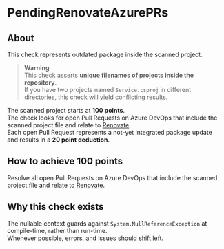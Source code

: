 # PendingRenovateAzurePRs

## About
This check represents outdated package inside the scanned project.

> **Warning**  
> This check asserts **unique filenames of projects inside the repository**.  
> If you have two projects named `Service.csproj` in different directories, this check will yield conflicting results.


The scanned project starts at **100 points**.  
The check looks for open Pull Requests on Azure DevOps that include the scanned project file and relate to [Renovate](https://github.com/renovatebot/renovate).  
Each open Pull Request represents a not-yet integrated package update and results in a **20 point deduction**.

## How to achieve 100 points
Resolve all open Pull Requests on Azure DevOps that include the scanned project file and relate to [Renovate](https://github.com/renovatebot/renovate).

## Why this check exists
The nullable context guards against `System.NullReferenceException` at compile-time, rather than run-time.  
Whenever possible, errors, and issues should [shift left](https://en.wikipedia.org/wiki/Shift-left_testing).